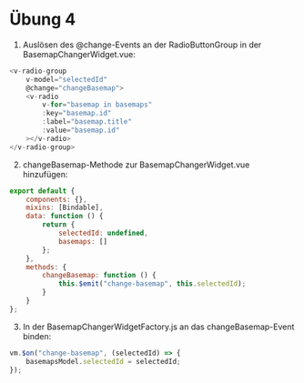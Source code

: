 # Übung 4

1. Auslösen des @change-Events an der RadioButtonGroup in der BasemapChangerWidget.vue:

```javascript
<v-radio-group
    v-model="selectedId"
    @change="changeBasemap">
    <v-radio
        v-for="basemap in basemaps"
        :key="basemap.id"
        :label="basemap.title"
        :value="basemap.id"
    ></v-radio>
</v-radio-group>
```

2. changeBasemap-Methode zur BasemapChangerWidget.vue hinzufügen:

```javascript
export default {
    components: {},
    mixins: [Bindable],
    data: function () {
        return {
            selectedId: undefined,
            basemaps: []
        };
    },
    methods: {
        changeBasemap: function () {
            this.$emit("change-basemap", this.selectedId);
        }
    }
};
```

3. In der BasemapChangerWidgetFactory.js an das changeBasemap-Event binden:

```javascript
vm.$on("change-basemap", (selectedId) => {
    basemapsModel.selectedId = selectedId;
});
```
